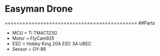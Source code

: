 # Easyman Drone
=============================================
##Parts
+ MCU = Ti TM4C123G
+ Motor = FlyCam925
+ ESC = Hobby King 20A ESC 3A UBEC
+ Sensor = GY-86

